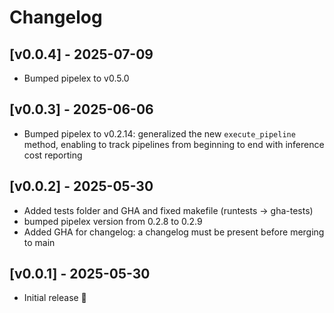 # Changelog

## [v0.0.4] - 2025-07-09

- Bumped pipelex to v0.5.0

## [v0.0.3] - 2025-06-06

- Bumped pipelex to v0.2.14: generalized the new `execute_pipeline` method, enabling to track pipelines from beginning to end with inference cost reporting

## [v0.0.2] - 2025-05-30

- Added tests folder and GHA and fixed makefile (runtests -> gha-tests)
- bumped pipelex version from 0.2.8 to 0.2.9
- Added GHA for changelog: a changelog must be present before merging to main

## [v0.0.1] - 2025-05-30

- Initial release 🎉
